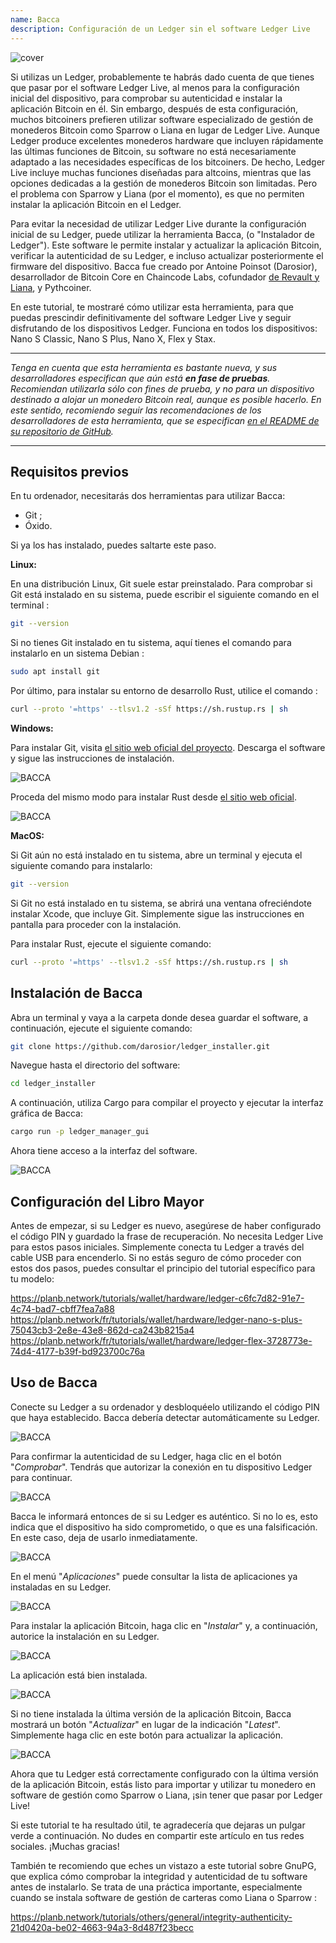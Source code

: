 ```yaml
---
name: Bacca
description: Configuración de un Ledger sin el software Ledger Live
---
```

![cover](assets/cover.webp)

Si utilizas un Ledger, probablemente te habrás dado cuenta de que tienes que pasar por el software Ledger Live, al menos para la configuración inicial del dispositivo, para comprobar su autenticidad e instalar la aplicación Bitcoin en él. Sin embargo, después de esta configuración, muchos bitcoiners prefieren utilizar software especializado de gestión de monederos Bitcoin como Sparrow o Liana en lugar de Ledger Live. Aunque Ledger produce excelentes monederos hardware que incluyen rápidamente las últimas funciones de Bitcoin, su software no está necesariamente adaptado a las necesidades específicas de los bitcoiners. De hecho, Ledger Live incluye muchas funciones diseñadas para altcoins, mientras que las opciones dedicadas a la gestión de monederos Bitcoin son limitadas. Pero el problema con Sparrow y Liana (por el momento), es que no permiten instalar la aplicación Bitcoin en el Ledger.

Para evitar la necesidad de utilizar Ledger Live durante la configuración inicial de su Ledger, puede utilizar la herramienta Bacca, (o "Instalador de Ledger"). Este software le permite instalar y actualizar la aplicación Bitcoin, verificar la autenticidad de su Ledger, e incluso actualizar posteriormente el firmware del dispositivo. Bacca fue creado por Antoine Poinsot (Darosior), desarrollador de Bitcoin Core en Chaincode Labs, cofundador [de Revault y Liana](https://wizardsardine.com/), y Pythcoiner.

En este tutorial, te mostraré cómo utilizar esta herramienta, para que puedas prescindir definitivamente del software Ledger Live y seguir disfrutando de los dispositivos Ledger. Funciona en todos los dispositivos: Nano S Classic, Nano S Plus, Nano X, Flex y Stax.

---
*Tenga en cuenta que esta herramienta es bastante nueva, y sus desarrolladores especifican que aún está **en fase de pruebas**. Recomiendan utilizarla sólo con fines de prueba, y no para un dispositivo destinado a alojar un monedero Bitcoin real, aunque es posible hacerlo. En este sentido, recomiendo seguir las recomendaciones de los desarrolladores de esta herramienta, que se especifican [en el README de su repositorio de GitHub](https://github.com/darosior/ledger_installer).*

---
## Requisitos previos

En tu ordenador, necesitarás dos herramientas para utilizar Bacca:


- Git ;
- Óxido.

Si ya los has instalado, puedes saltarte este paso.

**Linux:**

En una distribución Linux, Git suele estar preinstalado. Para comprobar si Git está instalado en su sistema, puede escribir el siguiente comando en el terminal :

```bash
git --version
```

Si no tienes Git instalado en tu sistema, aquí tienes el comando para instalarlo en un sistema Debian :

```bash
sudo apt install git
```

Por último, para instalar su entorno de desarrollo Rust, utilice el comando :

```bash
curl --proto '=https' --tlsv1.2 -sSf https://sh.rustup.rs | sh
```

**Windows:**

Para instalar Git, visita [el sitio web oficial del proyecto](https://git-scm.com/). Descarga el software y sigue las instrucciones de instalación.

![BACCA](assets/fr/01.webp)

Proceda del mismo modo para instalar Rust desde [el sitio web oficial](https://www.rust-lang.org/tools/install).

![BACCA](assets/fr/02.webp)

**MacOS:**

Si Git aún no está instalado en tu sistema, abre un terminal y ejecuta el siguiente comando para instalarlo:

```bash
git --version
```

Si Git no está instalado en tu sistema, se abrirá una ventana ofreciéndote instalar Xcode, que incluye Git. Simplemente sigue las instrucciones en pantalla para proceder con la instalación.

Para instalar Rust, ejecute el siguiente comando:

```bash
curl --proto '=https' --tlsv1.2 -sSf https://sh.rustup.rs | sh
```

## Instalación de Bacca

Abra un terminal y vaya a la carpeta donde desea guardar el software, a continuación, ejecute el siguiente comando:

```bash
git clone https://github.com/darosior/ledger_installer.git
```

Navegue hasta el directorio del software:

```bash
cd ledger_installer
```

A continuación, utiliza Cargo para compilar el proyecto y ejecutar la interfaz gráfica de Bacca:

```bash
cargo run -p ledger_manager_gui
```

Ahora tiene acceso a la interfaz del software.

![BACCA](assets/fr/03.webp)

## Configuración del Libro Mayor

Antes de empezar, si su Ledger es nuevo, asegúrese de haber configurado el código PIN y guardado la frase de recuperación. No necesita Ledger Live para estos pasos iniciales. Simplemente conecta tu Ledger a través del cable USB para encenderlo. Si no estás seguro de cómo proceder con estos dos pasos, puedes consultar el principio del tutorial específico para tu modelo:

https://planb.network/tutorials/wallet/hardware/ledger-c6fc7d82-91e7-4c74-bad7-cbff7fea7a88
https://planb.network/fr/tutorials/wallet/hardware/ledger-nano-s-plus-75043cb3-2e8e-43e8-862d-ca243b8215a4
https://planb.network/fr/tutorials/wallet/hardware/ledger-flex-3728773e-74d4-4177-b39f-bd923700c76a
## Uso de Bacca

Conecte su Ledger a su ordenador y desbloquéelo utilizando el código PIN que haya establecido. Bacca debería detectar automáticamente su Ledger.

![BACCA](assets/fr/04.webp)

Para confirmar la autenticidad de su Ledger, haga clic en el botón "*Comprobar*". Tendrás que autorizar la conexión en tu dispositivo Ledger para continuar.

![BACCA](assets/fr/05.webp)

Bacca le informará entonces de si su Ledger es auténtico. Si no lo es, esto indica que el dispositivo ha sido comprometido, o que es una falsificación. En este caso, deja de usarlo inmediatamente.

![BACCA](assets/fr/06.webp)

En el menú "*Aplicaciones*" puede consultar la lista de aplicaciones ya instaladas en su Ledger.

![BACCA](assets/fr/07.webp)

Para instalar la aplicación Bitcoin, haga clic en "*Instalar*" y, a continuación, autorice la instalación en su Ledger.

![BACCA](assets/fr/08.webp)

La aplicación está bien instalada.

![BACCA](assets/fr/09.webp)

Si no tiene instalada la última versión de la aplicación Bitcoin, Bacca mostrará un botón "*Actualizar*" en lugar de la indicación "*Latest*". Simplemente haga clic en este botón para actualizar la aplicación.

![BACCA](assets/fr/10.webp)

Ahora que tu Ledger está correctamente configurado con la última versión de la aplicación Bitcoin, estás listo para importar y utilizar tu monedero en software de gestión como Sparrow o Liana, ¡sin tener que pasar por Ledger Live!

Si este tutorial te ha resultado útil, te agradecería que dejaras un pulgar verde a continuación. No dudes en compartir este artículo en tus redes sociales. ¡Muchas gracias!

También te recomiendo que eches un vistazo a este tutorial sobre GnuPG, que explica cómo comprobar la integridad y autenticidad de tu software antes de instalarlo. Se trata de una práctica importante, especialmente cuando se instala software de gestión de carteras como Liana o Sparrow :

https://planb.network/tutorials/others/general/integrity-authenticity-21d0420a-be02-4663-94a3-8d487f23becc